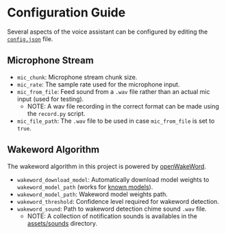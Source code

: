 # Configuration Guide

Several aspects of the voice assistant can be configured by editing the [`config.json`](./config.json) file.

## Microphone Stream

- `mic_chunk`: Microphone stream chunk size.
- `mic_rate`: The sample rate used for the microphone input.
- `mic_from_file`: Feed sound from a `.wav` file rather than an actual mic input (used for testing).
  - NOTE: A wav file recording in the correct format can be made using the `record.py` script.
- `mic_file_path`: The `.wav` file to be used in case `mic_from_file` is set to `true`.

## Wakeword Algorithm

The wakeword algorithm in this project is powered by [openWakeWord](https://github.com/dscripka/openWakeWord).

- `wakeword_download_model`: Automatically download model weights to `wakeword_model_path` (works for [known models](https://github.com/dscripka/openWakeWord/blob/main/openwakeword/__init__.py)).
- `wakeword_model_path`: Wakeword model weights path.
- `wakeword_threshold`: Confidence level required for wakeword detection.
- `wakeword_sound`: Path to wakeword detection chime sound `.wav` file.
  - NOTE: A collection of notification sounds is availables in the [assets/sounds](./assets/sounds/) directory.
